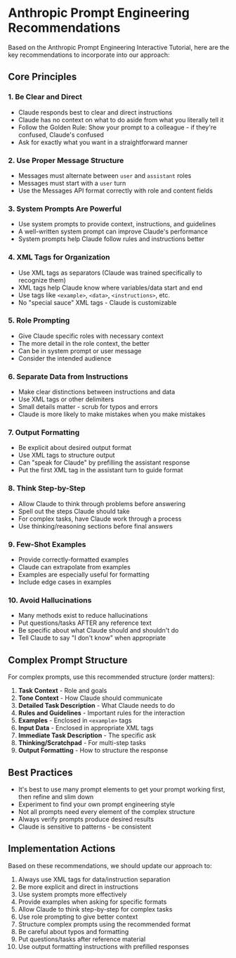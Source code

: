 # Anthropic Prompt Engineering Recommendations

Based on the Anthropic Prompt Engineering Interactive Tutorial, here are the key recommendations to incorporate into our approach:

## Core Principles

### 1. **Be Clear and Direct**
- Claude responds best to clear and direct instructions
- Claude has no context on what to do aside from what you literally tell it
- Follow the Golden Rule: Show your prompt to a colleague - if they're confused, Claude's confused
- Ask for exactly what you want in a straightforward manner

### 2. **Use Proper Message Structure**
- Messages must alternate between `user` and `assistant` roles
- Messages must start with a `user` turn
- Use the Messages API format correctly with role and content fields

### 3. **System Prompts Are Powerful**
- Use system prompts to provide context, instructions, and guidelines
- A well-written system prompt can improve Claude's performance
- System prompts help Claude follow rules and instructions better

### 4. **XML Tags for Organization**
- Use XML tags as separators (Claude was trained specifically to recognize them)
- XML tags help Claude know where variables/data start and end
- Use tags like `<example>`, `<data>`, `<instructions>`, etc.
- No "special sauce" XML tags - Claude is customizable

### 5. **Role Prompting**
- Give Claude specific roles with necessary context
- The more detail in the role context, the better
- Can be in system prompt or user message
- Consider the intended audience

### 6. **Separate Data from Instructions**
- Make clear distinctions between instructions and data
- Use XML tags or other delimiters
- Small details matter - scrub for typos and errors
- Claude is more likely to make mistakes when you make mistakes

### 7. **Output Formatting**
- Be explicit about desired output format
- Use XML tags to structure output
- Can "speak for Claude" by prefilling the assistant response
- Put the first XML tag in the assistant turn to guide format

### 8. **Think Step-by-Step**
- Allow Claude to think through problems before answering
- Spell out the steps Claude should take
- For complex tasks, have Claude work through a process
- Use thinking/reasoning sections before final answers

### 9. **Few-Shot Examples**
- Provide correctly-formatted examples
- Claude can extrapolate from examples
- Examples are especially useful for formatting
- Include edge cases in examples

### 10. **Avoid Hallucinations**
- Many methods exist to reduce hallucinations
- Put questions/tasks AFTER any reference text
- Be specific about what Claude should and shouldn't do
- Tell Claude to say "I don't know" when appropriate

## Complex Prompt Structure

For complex prompts, use this recommended structure (order matters):

1. **Task Context** - Role and goals
2. **Tone Context** - How Claude should communicate
3. **Detailed Task Description** - What Claude needs to do
4. **Rules and Guidelines** - Important rules for the interaction
5. **Examples** - Enclosed in `<example>` tags
6. **Input Data** - Enclosed in appropriate XML tags
7. **Immediate Task Description** - The specific ask
8. **Thinking/Scratchpad** - For multi-step tasks
9. **Output Formatting** - How to structure the response

## Best Practices

- It's best to use many prompt elements to get your prompt working first, then refine and slim down
- Experiment to find your own prompt engineering style
- Not all prompts need every element of the complex structure
- Always verify prompts produce desired results
- Claude is sensitive to patterns - be consistent

## Implementation Actions

Based on these recommendations, we should update our approach to:

1. Always use XML tags for data/instruction separation
2. Be more explicit and direct in instructions
3. Use system prompts more effectively
4. Provide examples when asking for specific formats
5. Allow Claude to think step-by-step for complex tasks
6. Use role prompting to give better context
7. Structure complex prompts using the recommended format
8. Be careful about typos and formatting
9. Put questions/tasks after reference material
10. Use output formatting instructions with prefilled responses